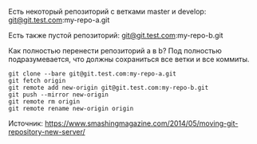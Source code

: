 Есть некоторый репозиторий с ветками master и develop:
    git@git.test.com:my-repo-a.git
    
Есть также пустой репозиторий:
    git@git.test.com:my-repo-b.git
    
Как полностью перенести репозиторий a в b?
Под полностью подразумевается, что должны сохраниться все ветки и все коммиты.


    git clone --bare git@git.test.com:my-repo-a.git
    git fetch origin
    git remote add new-origin git@git.test.com:my-repo-b.git
    git push --mirror new-origin
    git remote rm origin
    git remote rename new-origin origin

Источник: https://www.smashingmagazine.com/2014/05/moving-git-repository-new-server/

